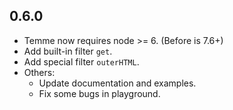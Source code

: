 ## 0.6.0

* Temme now requires node >= 6. (Before is 7.6+)
* Add built-in filter `get`.
* Add special filter `outerHTML`.
* Others:
  * Update documentation and examples.
  * Fix some bugs in playground.
